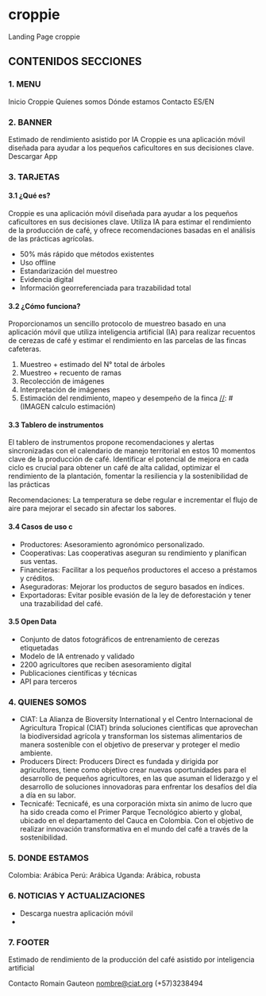 # croppie
Landing Page croppie

## CONTENIDOS SECCIONES

### 1. MENU
Inicio
Croppie
Quíenes somos
Dónde estamos
Contacto
ES/EN

### 2. BANNER
Estimado de rendimiento  asistido por IA
Croppie es una aplicación móvil diseñada para ayudar a los pequeños caficultores en sus decisiones clave.
Descargar App

### 3. TARJETAS
#### 3.1 ¿Qué es?

Croppie es una aplicación móvil diseñada para ayudar a los pequeños caficultores en sus decisiones clave. Utiliza IA para estimar el rendimiento de la producción de café, y ofrece recomendaciones basadas en el análisis de las prácticas agrícolas.

  - 50% más rápido que métodos existentes
  - Uso offline
  - Estandarización del muestreo
  - Evidencia digital
  - Información georreferenciada para trazabilidad total
    
#### 3.2 ¿Cómo funciona?

Proporcionamos un sencillo protocolo de muestreo basado en una aplicación móvil que utiliza inteligencia artificial (IA) para realizar recuentos de cerezas de café y estimar el rendimiento en las parcelas de las fincas cafeteras. 
  1. Muestreo + estimado del N° total de árboles
  2. Muestreo + recuento de ramas
  3. Recolección de imágenes
  4. Interpretación de imágenes
  5. Estimación del rendimiento, mapeo y desempeño de la finca [//]: # (IMAGEN calculo estimación)
     
     
#### 3.3  Tablero de instrumentos

El tablero de instrumentos propone recomendaciones y alertas sincronizadas con el calendario de manejo territorial en estos 10 momentos clave de la producción de café. 
Identificar el potencial de mejora en cada ciclo es crucial para obtener un café de alta calidad, optimizar el rendimiento de la plantación, fomentar la resiliencia y la sostenibilidad de las prácticas

Recomendaciones: La temperatura se debe regular e incrementar el flujo de aire para mejorar el secado sin afectar los sabores.


#### 3.4  Casos de uso c

  - Productores: Asesoramiento agronómico personalizado.
  - Cooperativas: Las cooperativas aseguran su rendimiento y planifican sus ventas.
  - Financieras: Facilitar a los pequeños productores el acceso a préstamos y créditos.
  - Aseguradoras: Mejorar los productos de seguro basados en índices.
  - Exportadoras: Evitar posible evasión de la ley de deforestación y tener una trazabilidad del café.
    
#### 3.5 Open Data

  -  Conjunto de datos fotográficos de entrenamiento de cerezas etiquetadas
  -  Modelo de IA entrenado y validado
  -  2200 agricultores que reciben asesoramiento digital
  -  Publicaciones científicas y técnicas
  -  API para terceros
    
### 4. QUIENES SOMOS

 - CIAT: La Alianza de Bioversity International y el Centro Internacional de Agricultura Tropical (CIAT) brinda soluciones científicas que aprovechan la biodiversidad agrícola y transforman los sistemas alimentarios de manera sostenible con el objetivo de preservar y proteger el medio ambiente.
  - Producers Direct: Producers Direct es fundada y dirigida por agricultores, tiene como objetivo crear nuevas oportunidades para el desarrollo de pequeños agricultores, en las que asuman el liderazgo y el desarrollo de soluciones innovadoras para enfrentar los desafíos del día a día en su labor.
  - Tecnicafé: Tecnicafé, es una corporación mixta sin animo de lucro que ha sido creada como el Primer Parque Tecnológico abierto y global, ubicado en el departamento del Cauca en Colombia. Con el objetivo de realizar innovación transformativa en el mundo del café a través de la sostenibilidad.
    
### 5. DONDE ESTAMOS

  Colombia: Arábica
  Perú: Arábica
  Uganda: Arábica, robusta
  
### 6. NOTICIAS Y ACTUALIZACIONES
[//]: # (CARRUCEL)
- Descarga nuestra aplicación móvil
- 

### 7. FOOTER

Estimado de rendimiento de la producción del café asistido por inteligencia artificial 

Contacto
Romain Gauteon
nombre@ciat.org
(+57)3238494

